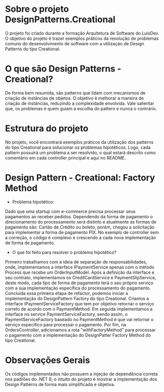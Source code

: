 # Sobre o projeto DesignPatterns.Creational
O projeto foi criado durante a formação Arquitetura de Software do LuisDev.
O objetivo do projeto é trazer exemplos práticos da resolução de problemas comuns do desenvolvimento de software com a utilização de Design Patterns do tipo Creational.

# O que são Design Patterns - Creational?
De forma bem resumida, são patterns que lidam com mecanismos de criação de instâncias de objetos.
O objetivo é melhorar a maneira de criação de instâncias, reduzindo a complexidade envolvida.
Vale salientar que, os problemas é quem guiam a escolha do pattern e nunca o contrário.

# Estrutura do projeto
No projeto, você encontrará exemplos práticos da utilização dos patterns do tipo Creational para solucionar os problemas hipotéticos.
Logo, cada pattern possuirá um problema a ser resolvido, o qual estará descrito como comentário em cada controller principal e aqui no README.

# Design Pattern - Creational: Factory Method
- Problema hipotético:

Dado que uma startup com e-commerce precisa processar seus pagamentos ao receber pedidos.
Dependendo da forma de pagamento o direcionamento do processamento será distinto e atualmente as formas de pagamento são: Cartão de Crédito ou boleto, porém, chegou a solicitação para implementar a forma de pagamento PIX.
No exemplo de controller sem a correção, o código é complexo e crescendo a cada nova implementação de forma de pagamento.

- O que foi feito para resolver o problema hipotético?

Primeiro trabalhamos com a ideia de separação de responsabilidades, onde, implementamos a interface IPaymentService apenas com o método Process que recebe um OrderInputModel.
Após a definição da interface e seu contrato, implementamos os CreditCardService e PaymentSlipService, deste modo, cada tipo de forma de pagamento terá o seu próprio serviço com a sua implementação específica do processamento do pagamento.
Concluída essa primeira etapa de refactor, podemos iniciar a implementação do DesignPattern Factory do tipo Creational.
Criamos a interface IPaymentServiceFactory que tem por objetivo retornar o serviço correto de acordo com o PaymentMethod.
Em seguida implementamos a interface no service PaymentServiceFactory, sendo assim, o PaymentServiceFactory baseado no PaymentMethod é que vai retornar o serviço específico para processar o pagamento.
Por fim, na OrdersController, adicionamos a rota "withFactoryMethod" para processar o pagamento com a implementação do DesignPatter Factory Method do tipo Creational.
	
# Observações Gerais
Os códigos implementados não possuem a injeção de dependência correta nos padrões do .NET 8, o intuíto do projeto é mostrar a implementação dos Design Patterns de forma mais simplificada e objetiva.
